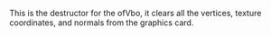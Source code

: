 This is the destructor for the ofVbo, it clears all the vertices, texture coordinates, and normals from the graphics card.
